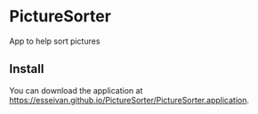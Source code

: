 # PictureSorter
App to help sort pictures

## Install

You can download the application at https://esseivan.github.io/PictureSorter/PictureSorter.application.
